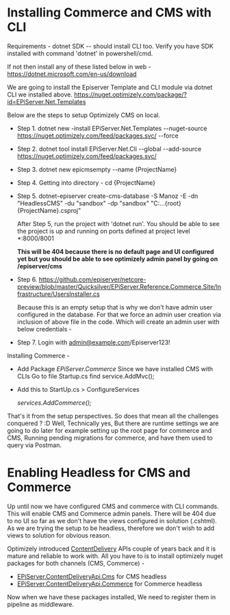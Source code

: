 # Installing Commerce and CMS with CLI
Requirements - dotnet SDK -- should install CLI too. 
Verify you have SDK installed with command 'dotnet' in powershell/cmd.

If not then install any of these listed below in web - https://dotnet.microsoft.com/en-us/download

We are going to install the Episerver Template and CLI module via dotnet CLI we installed above. 
https://nuget.optimizely.com/package/?id=EPiServer.Net.Templates

Below are the steps to setup Optimizely CMS on local. 

- Step 1. dotnet new -install EPiServer.Net.Templates --nuget-source https://nuget.optimizely.com/feed/packages.svc/ --force

- Step 2. dotnet tool install EPiServer.Net.Cli --global --add-source https://nuget.optimizely.com/feed/packages.svc/

- Step 3. dotnet new epicmsempty --name {ProjectName}

- Step 4. Getting into directory - cd {ProjectName}

- Step 5. dotnet-episerver create-cms-database -S Manoz -E -dn "HeadlessCMS" -du "sandbox" -dp "sandbox" "C:\...\{root}\{ProjectName}.csproj"

  After Step 5, run the project with 'dotnet run'. You should be able to see the project is up and running on ports defined at project level *:8000/8001

  **This will be 404 because there is no default page and UI configured yet but you should be able to see optimizely admin panel by going on /episerver/cms**

- Step 6. https://github.com/episerver/netcore-preview/blob/master/Quicksilver/EPiServer.Reference.Commerce.Site/Infrastructure/UsersInstaller.cs

  Because this is an empty setup that is why we don't have admin user configured in the database. For that we force an admin user creation via inclusion of above file in the code. Which will create an admin user with below credentials - 

- Step 7. Login with admin@example.com/Episerver123!

Installing Commerce -
- Add Package _EPiServer.Commerce_
Since we have installed CMS with CLIs Go to file Startup.cs find service.AddMvc();
- Add this to StartUp.cs > ConfigureServices 

    _services.AddCommerce();_

That's it from the setup perspectives. So does that mean all the challenges conquered ? :D 
Well, Technically yes, But there are runtime settings we are going to do later for example setting up the root page for commerce and CMS, Running pending migrations for commerce, and have them used to query via Postman.

# Enabling Headless for CMS and Commerce
Up until now we have configured CMS and commerce with CLI commands. This will enable CMS and Commerce admin panels. 
There will be 404 due to no UI so far as we don't have the views configured in solution (.cshtml). As we are trying the setup to be headless, therefore we don't wish to add views to solution for obvious reason. 

Optimizely introduced [ContentDelivery](https://docs.developers.optimizely.com/content-management-system/v1.5.0-content-delivery-api/docs) APIs couple of years back and it is mature and reliable to work with. 
All you have to is to install optimizely nuget packages for both channels (CMS, Commerce) -
- [EPiServer.ContentDeliveryApi.Cms](https://nuget.optimizely.com/?q=EPiServer.ContentDeliveryApi.Cms&s=Popular&r=10&f=All) for CMS headless
- [EPiServer.ContentDeliveryApi.Commerce](https://nuget.optimizely.com/?q=EPiServer.ContentDeliveryApi.Commerce&s=Popular&r=10&f=All) for Commerce headless

Now when we have these packages installed, We need to register them in pipeline as middleware. 
